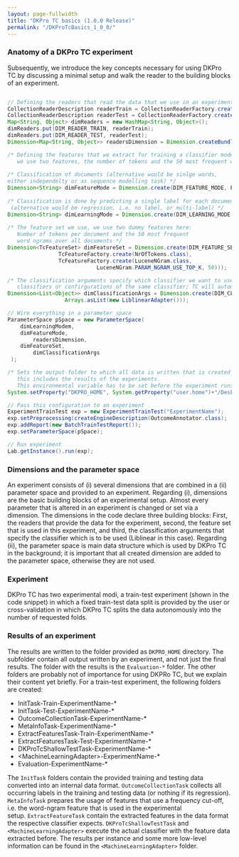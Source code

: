 ```yaml
---
layout: page-fullwidth
title: "DKPro TC basics (1.0.0 Release)"
permalink: "/DKProTcBasics_1_0_0/"
---
```


### Anatomy of a DKPro TC experiment

Subsequently, we introduce the key concepts necessary for using DKPro TC by discussing a minimal setup and walk the reader to the building blocks of an experiment.

```java

// Defining the readers that read the data that we use in an experiment
CollectionReaderDescription readerTrain = CollectionReaderFactory.create..()
CollectionReaderDescription readerTest = CollectionReaderFactory.create..();
Map<String, Object> dimReaders = new HashMap<String, Object>();
dimReaders.put(DIM_READER_TRAIN, readerTrain);
dimReaders.put(DIM_READER_TEST, readerTest);
Dimension<Map<String, Object>> readersDimension = Dimension.createBundle("readers", dimReaders);

/* Defining the features that we extract for training a classifier model, 
   we use two features, the number of tokens and the 50 most frequent word ngrams */ 
 
/* Classification of documents (alternative would be sinlge words, 
either independelty or as sequence modelling task) */
Dimension<String> dimFeatureMode = Dimension.create(DIM_FEATURE_MODE, FM_DOCUMENT); 
  
/* Classification is done by predicting a single label for each document 
 (alternative would be regression, i.e. no label, or multi-label) */
Dimension<String> dimLearningMode = Dimension.create(DIM_LEARNING_MODE, LM_SINGLE_LABEL);  
  
/* The feature set we use, we use two dummy features here: 
   Number of tokens per document and the 50 most frequent
   word ngrams over all documents */
Dimension<TcFeatureSet> dimFeatureSet = Dimension.create(DIM_FEATURE_SET, new TcFeatureSet(
				TcFeatureFactory.create(NrOfTokens.class),
				TcFeatureFactory.create(LuceneNGram.class, 
							LuceneNGram.PARAM_NGRAM_USE_TOP_K, 50)));

/* The classification arguments specify which classifier we want to use, one can specify several 
   classifiers or confirgurations of the same classifier; TC will automatically execute them all */
Dimension<List<Object>> dimClassificationArgs = Dimension.create(DIM_CLASSIFICATION_ARGS,
				  Arrays.asList(new LiblinearAdapter()));

// Wire everything in a parameter space
ParameterSpace pSpace = new ParameterSpace(
	dimLearningModem,
	dimFeatureMode,
        readersDimension,
	dimFeatureSet, 
        dimClassificationArgs
 );

/* Sets the output-folder to which all data is written that is created by DKPro TC, 
   this includes the results of the experiments. 
   This environmental variable has to be set before the experiment runs, temporarily or permantely */
System.setProperty("DKPRO_HOME", System.getProperty("user.home")+"/Desktop/");

// Pass this configuration to an experiment
ExperimentTrainTest exp = new ExperimentTrainTest("ExperimentName");
exp.setPreprocessing(createEngineDescription(OutcomeAnnotator.class);
exp.addReport(new BatchTrainTestReport());
exp.setParameterSpace(pSpace); 

// Run experiment
Lab.getInstance().run(exp);
```

### Dimensions and the parameter space
An experiment consists of (i) several dimensions that are combined in a (ii) parameter space and provided to an experiment. 
Regarding (i), dimensions are the basic building blocks of an experimental setup. Almost every parameter that is altered in an experiment is changed or set via a dimension. The dimensions in the code declare three building blocks: First, the readers that provide the data for the experiment, second, the feature set that is used in this experiment, and third, the classification arguments that specify the classifier which is to be used (Liblinear in this case).
Regarding (ii), the parameter space is main data structure which is used by DKPro TC in the background; it is important that all created dimension are added to the parameter space, otherwise they are not used. 

### Experiment
DKPro TC has two experimental modi, a train-test experiment (shown in the code snippet) in which a fixed train-test data split is provided by the user or cross-validation in which DKPro TC splits the data autonomously into the number of requested folds.

### Results of an experiment
The results are written to the folder provided as `DKPRO_HOME` directory. The subfolder contain all output written by an experiment, and not just the final results. The folder with the results is the `Evaluation-*` folder. The other folders are probably not of importance for using DKPRo TC, but we explain their content yet briefly. For a train-test experiment, the following folders are created:

* InitTask-Train-ExperimentName-*
* InitTask-Test-ExperimentName-*
* OutcomeCollectionTask-ExperimentName-*
* MetaInfoTask-ExperimentName-*
* ExtractFeaturesTask-Train-ExperimentName-*
* ExtractFeaturesTask-Test-ExperimentName-*
* DKProTcShallowTestTask-ExperimentName-*
* \<MachineLearningAdapter>-ExperimentName-*
* Evaluation-ExperimentName-*

The `InitTask` folders contain the provided training and testing data converted into an internal data format. `OutcomeCollectionTask` collects all occurring labels in the training and testing data (or nothing if its regression). `MetaInfoTask` prepares the usage of features that use a frequency cut-off, i.e. the word-ngram feature that is used in the experimental setup. `ExtractFeatureTask` contain the extracted features in the data format the respective classifier expects. `DKProTcShallowTestTask` and `<MachineLearningAdapter>` execute the actual classifier with the feature data extracted before. The results per instance and some more low-level information can be found in the `<MachineLearningAdapter>` folder.
